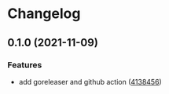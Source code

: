 # Changelog

## 0.1.0 (2021-11-09)


### Features

* add goreleaser and github action ([4138456](https://www.github.com/Kidsan/german/commit/4138456688c8cd46a4844a099a3981882bffc7ab))
